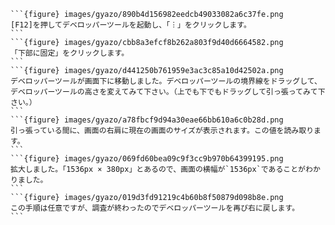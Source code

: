 ````{card} 画面幅を調べる方法
```{figure} images/gyazo/890b4d156982eedcb49033082a6c37fe.png
[F12]を押してデベロッパーツールを起動し、「︙」をクリックします。
```
```{figure} images/gyazo/cbb8a3efcf8b262a803f9d40d6664582.png
「下部に固定」をクリックします。
```
```{figure} images/gyazo/d441250b761959e3ac3c85a10d42502a.png
デベロッパーツールが画面下に移動しました。デベロッパーツールの境界線をドラッグして、デベロッパーツールの高さを変えてみて下さい。（上でも下でもドラッグして引っ張ってみて下さい。）
```
```{figure} images/gyazo/a78fbcf9d94a30eae66bb610a6c0b28d.png
引っ張っている間に、画面の右肩に現在の画面のサイズが表示されます。この値を読み取ります。
```
```{figure} images/gyazo/069fd60bea09c9f3cc9b970b64399195.png
拡大しました。「1536px × 380px」とあるので、画面の横幅が`1536px`であることがわかりました。
```
```{figure} images/gyazo/019d3fd91219c4b60b8f50879d098b8e.png
この手順は任意ですが、調査が終わったのでデベロッパーツールを再び右に戻します。
```
````
